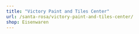```yaml
---
title: "Victory Paint and Tiles Center"
url: /santa-rosa/victory-paint-and-tiles-center/
shop: Eisenwaren
---
```


